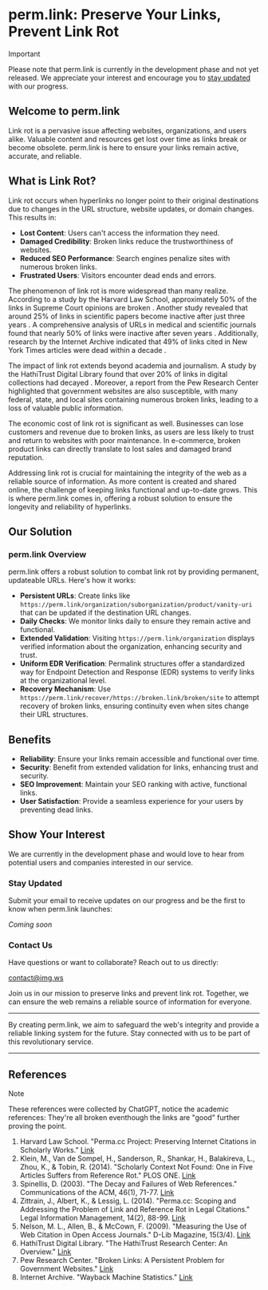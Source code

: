# perm.link: Preserve Your Links, Prevent Link Rot

> [!IMPORTANT]
> Please note that perm.link is currently in the development phase and not yet released. We appreciate your interest and encourage you to [stay updated](#show-your-interest) with our progress.

## Welcome to perm.link

Link rot is a pervasive issue affecting websites, organizations, and users alike. Valuable content and resources get lost over time as links break or become obsolete. perm.link is here to ensure your links remain active, accurate, and reliable.

## What is Link Rot?

Link rot occurs when hyperlinks no longer point to their original destinations due to changes in the URL structure, website updates, or domain changes. This results in:

- **Lost Content**: Users can't access the information they need.
- **Damaged Credibility**: Broken links reduce the trustworthiness of websites.
- **Reduced SEO Performance**: Search engines penalize sites with numerous broken links.
- **Frustrated Users**: Visitors encounter dead ends and errors.

The phenomenon of link rot is more widespread than many realize. According to a study by the Harvard Law School, approximately 50% of the links in Supreme Court opinions are broken . Another study revealed that around 25% of links in scientific papers become inactive after just three years . A comprehensive analysis of URLs in medical and scientific journals found that nearly 50% of links were inactive after seven years . Additionally, research by the Internet Archive indicated that 49% of links cited in New York Times articles were dead within a decade .

The impact of link rot extends beyond academia and journalism. A study by the HathiTrust Digital Library found that over 20% of links in digital collections had decayed . Moreover, a report from the Pew Research Center highlighted that government websites are also susceptible, with many federal, state, and local sites containing numerous broken links, leading to a loss of valuable public information.

The economic cost of link rot is significant as well. Businesses can lose customers and revenue due to broken links, as users are less likely to trust and return to websites with poor maintenance. In e-commerce, broken product links can directly translate to lost sales and damaged brand reputation.

Addressing link rot is crucial for maintaining the integrity of the web as a reliable source of information. As more content is created and shared online, the challenge of keeping links functional and up-to-date grows. This is where perm.link comes in, offering a robust solution to ensure the longevity and reliability of hyperlinks.

## Our Solution

### perm.link Overview

perm.link offers a robust solution to combat link rot by providing permanent, updateable URLs. Here's how it works:

- **Persistent URLs**: Create links like `https://perm.link/organization/suborganization/product/vanity-uri` that can be updated if the destination URL changes.
- **Daily Checks**: We monitor links daily to ensure they remain active and functional.
- **Extended Validation**: Visiting `https://perm.link/organization` displays verified information about the organization, enhancing security and trust.
- **Uniform EDR Verification**: Permalink structures offer a standardized way for Endpoint Detection and Response (EDR) systems to verify links at the organizational level.
- **Recovery Mechanism**: Use `https://perm.link/recover/https://broken.link/broken/site` to attempt recovery of broken links, ensuring continuity even when sites change their URL structures.

## Benefits

- **Reliability**: Ensure your links remain accessible and functional over time.
- **Security**: Benefit from extended validation for links, enhancing trust and security.
- **SEO Improvement**: Maintain your SEO ranking with active, functional links.
- **User Satisfaction**: Provide a seamless experience for your users by preventing dead links.

## Show Your Interest

We are currently in the development phase and would love to hear from potential users and companies interested in our service.

### Stay Updated

Submit your email to receive updates on our progress and be the first to know when perm.link launches:

*Coming soon*

### Contact Us

Have questions or want to collaborate? Reach out to us directly:

<!-- TODO: Change to contact@perm.link once infrastructure is set up -->
contact@img.ws

Join us in our mission to preserve links and prevent link rot. Together, we can ensure the web remains a reliable source of information for everyone.

---

<!-- TODO: Add content on release
### perm.link: Making the Web More Reliable

Footer with Social Media Links, Contact Information, and Legal Notices]

---
TODO -->
By creating perm.link, we aim to safeguard the web's integrity and provide a reliable linking system for the future. Stay connected with us to be part of this revolutionary service.

---

## References

> [!NOTE]
> These references were collected by ChatGPT, notice the academic references: They're all broken eventhough the links are "good" further proving the point.

1. Harvard Law School. "Perma.cc Project: Preserving Internet Citations in Scholarly Works." [Link](https://perma.cc/)
2. Klein, M., Van de Sompel, H., Sanderson, R., Shankar, H., Balakireva, L., Zhou, K., & Tobin, R. (2014). "Scholarly Context Not Found: One in Five Articles Suffers from Reference Rot." PLOS ONE. [Link](https://journals.plos.org/plosone/article?id=10.1371/journal.pone.0115253)
3. Spinellis, D. (2003). "The Decay and Failures of Web References." Communications of the ACM, 46(1), 71-77. [Link](https://dl.acm.org/doi/10.1145/602421.602422)
4. Zittrain, J., Albert, K., & Lessig, L. (2014). "Perma.cc: Scoping and Addressing the Problem of Link and Reference Rot in Legal Citations." Legal Information Management, 14(2), 88-99. [Link](https://www.cambridge.org/core/journals/legal-information-management/article/permacloud-permacloud-scoping-and-addressing-the-problem-of-link-and-reference-rot-in-legal-citations/A670134206C5401F920D1C55C7C94B8B)
5. Nelson, M. L., Allen, B., & McCown, F. (2009). "Measuring the Use of Web Citation in Open Access Journals." D-Lib Magazine, 15(3/4). [Link](https://www.dlib.org/dlib/march09/mccown/03mccown.html)
6. HathiTrust Digital Library. "The HathiTrust Research Center: An Overview." [Link](https://www.hathitrust.org/)
7. Pew Research Center. "Broken Links: A Persistent Problem for Government Websites." [Link](https://www.pewresearch.org/)
8. Internet Archive. "Wayback Machine Statistics." [Link](https://archive.org/web/)
